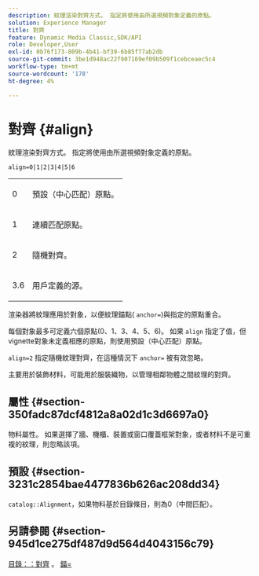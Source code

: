 ```yaml
---
description: 紋理渲染對齊方式。 指定將使用由所選視頻對象定義的原點。
solution: Experience Manager
title: 對齊
feature: Dynamic Media Classic,SDK/API
role: Developer,User
exl-id: 0b76f173-809b-4b41-bf39-6b85f77ab2db
source-git-commit: 3be1d948ac22f907169ef09b509f1cebceaec5c4
workflow-type: tm+mt
source-wordcount: '178'
ht-degree: 4%

---
```


# 對齊 {#align}

紋理渲染對齊方式。 指定將使用由所選視頻對象定義的原點。

`align=0|1|2|3|4|5|6`

<table id="simpletable_D15233999E35488EB2F933BD72798E2F"> 
 <tr class="strow"> 
  <td class="stentry"> <p>0 </p></td> 
  <td class="stentry"> <p>預設（中心匹配）原點。 </p></td> 
 </tr> 
 <tr class="strow"> 
  <td class="stentry"> <p>1 </p></td> 
  <td class="stentry"> <p>連續匹配原點。 </p></td> 
 </tr> 
 <tr class="strow"> 
  <td class="stentry"> <p>2 </p></td> 
  <td class="stentry"> <p>隨機對齊。 </p></td> 
 </tr> 
 <tr class="strow"> 
  <td class="stentry"> <p>3.6 </p></td> 
  <td class="stentry"> <p>用戶定義的源。 </p></td> 
 </tr> 
</table>

渲染器將紋理應用於對象，以便紋理錨點( `anchor=`)與指定的原點重合。

每個對象最多可定義六個原點(0、1、3、4、5、6)。 如果 `align` 指定了值，但vignette對象未定義相應的原點，則使用預設（中心匹配）原點。

`align=2` 指定隨機紋理對齊，在這種情況下 `anchor=` 被有效忽略。

主要用於裝飾材料，可能用於服裝織物，以管理相鄰物體之間紋理的對齊。

## 屬性 {#section-350fadc87dcf4812a8a02d1c3d6697a0}

物料屬性。 如果選擇了牆、機櫃、裝置或窗口覆蓋框架對象，或者材料不是可重複的紋理，則忽略該項。

## 預設 {#section-3231c2854bae4477836b626ac208dd34}

`catalog::Alignment`，如果物料基於目錄條目，則為0（中間匹配）。

## 另請參閱 {#section-945d1ce275df487d9d564d4043156c79}

[目錄：：對齊](../../../../../ir-api/material-cat/image-rendering-api-ref/c-ir-material-catalog/c-ir-material-data-reference/r-ir-alignment.md#reference-e52152e8dc244d0aa13b40c615d0f399) 。 [錨=](../../../../../ir-api/http-protocol/image-rendering-api-ref/c-ir-http-protocol-ref/c-ir-http-protocol-command-reference/r-ir-http-anchor.md#reference-d53923d785c9442997dc7f2199524c26)
